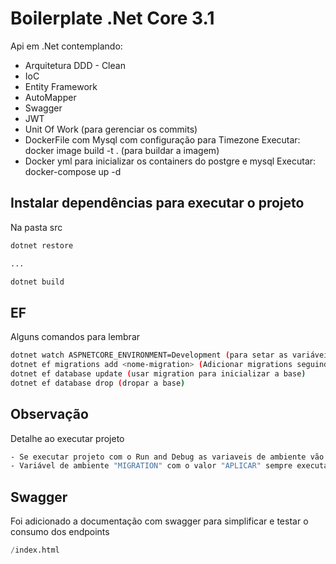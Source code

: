 # Boilerplate .Net Core 3.1

Api em .Net contemplando:

- Arquitetura DDD - Clean
- IoC
- Entity Framework
- AutoMapper
- Swagger
- JWT
- Unit Of Work (para gerenciar os commits)
- DockerFile com Mysql com configuração para Timezone
  Executar: docker image build -t <nome-imagem> . (para buildar a imagem)
- Docker yml para inicializar os containers do postgre e mysql
  Executar: docker-compose up -d

## Instalar dependências para executar o projeto

Na pasta src

```bash
dotnet restore

...

dotnet build
```

## EF

Alguns comandos para lembrar

```bash
dotnet watch ASPNETCORE_ENVIRONMENT=Development (para setar as variáveis de ambiente)
dotnet ef migrations add <nome-migration> (Adicionar migrations seguindo MyContext)
dotnet ef database update (usar migration para inicializar a base)
dotnet ef database drop (dropar a base)
```

## Observação

Detalhe ao executar projeto

```bash
- Se executar projeto com o Run and Debug as variaveis de ambiente vão estar setadas no launch.json. Caso rodar com dotnet run, lembrar de setar as variáveis
- Variável de ambiente "MIGRATION" com o valor "APLICAR" sempre executa a migration ao executar o projeto, caso não queria, apenas mudar o valor dessa migration
```

## Swagger

Foi adicionado a documentação com swagger para simplificar e testar o consumo dos endpoints

```python
/index.html
```
